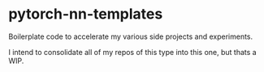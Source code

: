 # pytorch-nn-templates

Boilerplate code to accelerate my various side projects and experiments. 

I intend to consolidate all of my repos of this type into this one, but thats a WIP.
